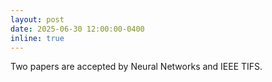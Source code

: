 ```yaml
---
layout: post
date: 2025-06-30 12:00:00-0400
inline: true
---
```


Two papers are accepted by Neural Networks and IEEE TIFS.

